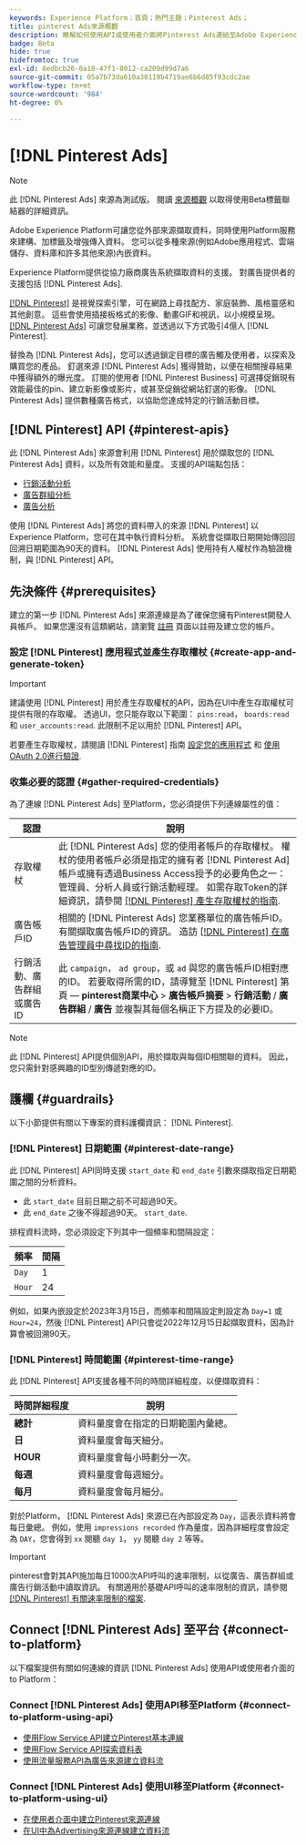 ```yaml
---
keywords: Experience Platform；首頁；熱門主題；Pinterest Ads；
title: pinterest Ads來源概觀
description: 瞭解如何使用API或使用者介面將Pinterest Ads連結至Adobe Experience Platform。
badge: Beta
hide: true
hidefromtoc: true
exl-id: 8edbcb26-0a18-47f1-8012-ca209d99d7a6
source-git-commit: 05a7b73da610a30119b4719ae6b6d85f93cdc2ae
workflow-type: tm+mt
source-wordcount: '984'
ht-degree: 0%

---
```


# [!DNL Pinterest Ads]

>[!NOTE]
>
>此 [!DNL Pinterest Ads] 來源為測試版。 閱讀 [來源概觀](../../home.md#terms-and-conditions) 以取得使用Beta標籤聯結器的詳細資訊。

Adobe Experience Platform可讓您從外部來源擷取資料，同時使用Platform服務來建構、加標籤及增強傳入資料。 您可以從多種來源(例如Adobe應用程式、雲端儲存、資料庫和許多其他來源)內嵌資料。

Experience Platform提供從協力廠商廣告系統擷取資料的支援。 對廣告提供者的支援包括 [!DNL Pinterest Ads].

[[!DNL Pinterest]](https://www.pinterest.com) 是視覺探索引擎，可在網路上尋找配方、家庭裝飾、風格靈感和其他創意。 這些會使用插接板格式的影像、動畫GIF和視訊，以小規模呈現。 [[!DNL Pinterest Ads]](https://ads.pinterest.com/) 可讓您發展業務，並透過以下方式吸引4億人 [!DNL Pinterest].

替換為 [!DNL Pinterest Ads]，您可以透過鎖定目標的廣告觸及使用者，以探索及購買您的產品。 釘選來源 [!DNL Pinterest Ads] 獲得贊助，以便在相關搜尋結果中獲得額外的曝光度。 訂閱的使用者 [!DNL Pinterest Business] 可選擇促銷現有效能最佳的pin、建立新影像或影片，或甚至促銷從網站釘選的影像。 [!DNL Pinterest Ads] 提供數種廣告格式，以協助您達成特定的行銷活動目標。

## [!DNL Pinterest] API {#pinterest-apis}

此 [!DNL Pinterest Ads] 來源會利用 [!DNL Pinterest] 用於擷取您的 [!DNL Pinterest Ads] 資料，以及所有效能和量度。 支援的API端點包括：

* [行銷活動分析](https://developers.pinterest.com/docs/api/v5/#operation/campaigns/analytics)
* [廣告群組分析](https://developers.pinterest.com/docs/api/v5/#operation/ad_groups/analytics)
* [廣告分析](https://developers.pinterest.com/docs/api/v5/#operation/ads/analytics)

使用 [!DNL Pinterest Ads] 將您的資料帶入的來源 [!DNL Pinterest] 以Experience Platform，您可在其中執行資料分析。 系統會從擷取日期開始傳回回回溯日期範圍為90天的資料。 [!DNL Pinterest Ads] 使用持有人權杖作為驗證機制，與 [!DNL Pinterest] API。

## 先決條件 {#prerequisites}

建立的第一步 [!DNL Pinterest Ads] 來源連線是為了確保您擁有Pinterest開發人員帳戶。 如果您還沒有這類網站，請瀏覽 [註冊](https://www.pinterest.com/business/create/?next=https://developers.pinterest.com/account-setup/) 頁面以註冊及建立您的帳戶。

### 設定 [!DNL Pinterest] 應用程式並產生存取權杖 {#create-app-and-generate-token}

>[!IMPORTANT]
>
>建議使用 [!DNL Pinterest] 用於產生存取權杖的API，因為在UI中產生存取權杖可提供有限的存取權。 透過UI，您只能存取以下範圍： `pins:read`， `boards:read` 和 `user_accounts:read`. 此限制不足以用於 [!DNL Pinterest] API。

若要產生存取權杖，請閱讀 [!DNL Pinterest] 指南 [設定您的應用程式](https://developers.pinterest.com/docs/getting-started/set-up-app/) 和 [使用OAuth 2.0進行驗證](https://developers.pinterest.com/docs/getting-started/authentication/).

### 收集必要的認證 {#gather-required-credentials}

為了連線 [!DNL Pinterest Ads] 至Platform，您必須提供下列連線屬性的值：

| 認證 | 說明 |
| --- | --- |
| 存取權杖 | 此 [!DNL Pinterest Ads] 您的使用者帳戶的存取權杖。 權杖的使用者帳戶必須是指定的擁有者 [!DNL Pinterest Ad] 帳戶或擁有透過Business Access授予的必要角色之一：管理員、分析人員或行銷活動經理。 如需存取Token的詳細資訊，請參閱 [[!DNL Pinterest] 產生存取權杖的指南](https://developers.pinterest.com/docs/getting-started/set-up-app/). |
| 廣告帳戶ID | 相關的 [!DNL Pinterest Ads] 您業務單位的廣告帳戶ID。 有關擷取廣告帳戶ID的資訊。 造訪 [[!DNL Pinterest] 在廣告管理員中尋找ID的指南](https://help.pinterest.com/en/business/article/find-ids-in-ads-manager). |
| 行銷活動、廣告群組或廣告ID | 此 `campaign`， `ad group`，或 `ad` 與您的廣告帳戶ID相對應的ID。 若要取得所需的ID，請導覽至 [!DNL Pinterest] 第頁 —  **pinterest商業中心** > **廣告帳戶摘要** > **行銷活動** / **廣告群組** / **廣告** 並複製其每個名稱正下方提及的必要ID。 |

>[!NOTE]
>
>此 [!DNL Pinterest] API提供個別API，用於擷取與每個ID相關聯的資料。 因此，您只需針對感興趣的ID型別傳遞對應的ID。

## 護欄 {#guardrails}

以下小節提供有關以下專案的資料護欄資訊： [!DNL Pinterest].

### [!DNL Pinterest] 日期範圍 {#pinterest-date-range}

此 [!DNL Pinterest] API同時支援 `start_date` 和 `end_date` 引數來擷取指定日期範圍之間的分析資料。

* 此 `start_date` 目前日期之前不可超過90天。
* 此 `end_date` 之後不得超過90天。 `start_date`.

排程資料流時，您必須設定下列其中一個頻率和間隔設定：

| 頻率 | 間隔 |
| --- | --- |
| `Day` | 1 |
| `Hour` | 24 |

例如，如果內嵌設定於2023年3月15日，而頻率和間隔設定則設定為 `Day=1` 或 `Hour=24`，然後 [!DNL Pinterest] API只會從2022年12月15日起擷取資料，因為計算會被回溯90天。

### [!DNL Pinterest] 時間範圍 {#pinterest-time-range}

此 [!DNL Pinterest] API支援各種不同的時間詳細程度，以便擷取資料：

| 時間詳細程度 | 說明 |
| --- | --- |
| **總計** | 資料量度會在指定的日期範圍內彙總。 |
| **日** | 資料量度會每天細分。 |
| **HOUR** | 資料量度會每小時劃分一次。 |
| **每週** | 資料量度會每週細分。 |
| **每月** | 資料量度會每月細分。 |

對於Platform， [!DNL Pinterest Ads] 來源已在內部設定為 `Day`，這表示資料將會每日彙總。 例如，使用 `impressions recorded` 作為量度，因為詳細程度會設定為 `DAY`，您會得到 `xx` 閱聽 `day 1`， `yy` 閱聽 `day 2` 等等。

>[!IMPORTANT]
>
>pinterest會對其API施加每日1000次API呼叫的速率限制，以從廣告、廣告群組或廣告行銷活動中讀取資訊。 有關適用於基礎API呼叫的速率限制的資訊，請參閱 [[!DNL Pinterest] 有關速率限制的檔案](https://developers.pinterest.com/docs/reference/ratelimits/).

## Connect [!DNL Pinterest Ads] 至平台 {#connect-to-platform}

以下檔案提供有關如何連線的資訊 [!DNL Pinterest Ads] 使用API或使用者介面的to Platform：

### Connect [!DNL Pinterest Ads] 使用API移至Platform {#connect-to-platform-using-api}

* [使用Flow Service API建立Pinterest基本連線](../../tutorials/api/create/advertising/pinterest-ads.md)
* [使用Flow Service API探索資料表](../../tutorials/api/explore/tabular.md)
* [使用流量服務API為廣告來源建立資料流](../../tutorials/api/collect/advertising.md)

### Connect [!DNL Pinterest Ads] 使用UI移至Platform {#connect-to-platform-using-ui}

* [在使用者介面中建立Pinterest來源連線](../../tutorials/ui/create/advertising/pinterest-ads.md)
* [在UI中為Advertising來源連線建立資料流](../../tutorials/ui/dataflow/advertising.md)
